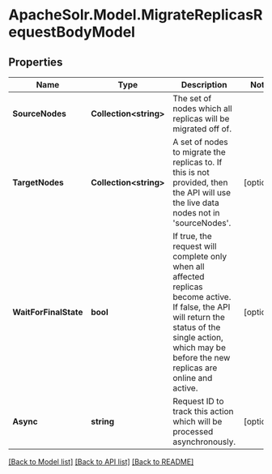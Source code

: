 # ApacheSolr.Model.MigrateReplicasRequestBodyModel

## Properties

Name | Type | Description | Notes
------------ | ------------- | ------------- | -------------
**SourceNodes** | **Collection&lt;string&gt;** | The set of nodes which all replicas will be migrated off of. | 
**TargetNodes** | **Collection&lt;string&gt;** | A set of nodes to migrate the replicas to. If this is not provided, then the API will use the live data nodes not in &#39;sourceNodes&#39;. | [optional] 
**WaitForFinalState** | **bool** | If true, the request will complete only when all affected replicas become active. If false, the API will return the status of the single action, which may be before the new replicas are online and active. | [optional] 
**Async** | **string** | Request ID to track this action which will be processed asynchronously. | [optional] 

[[Back to Model list]](../README.md#documentation-for-models) [[Back to API list]](../README.md#documentation-for-api-endpoints) [[Back to README]](../README.md)

